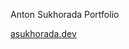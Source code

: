 Anton Sukhorada Portfolio

 <a href="https://www.asukhorada.dev" target="_blank">
              asukhorada.dev
            </a>